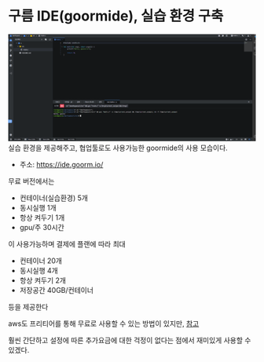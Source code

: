 # 구름 IDE(goormide), 실습 환경 구축

![1](1.png)
실습 환경을 제공해주고, 협업툴로도 사용가능한 goormide의 사용 모습이다.
- 주소: https://ide.goorm.io/


무료 버전에서는
- 컨테이너(실습환경) 5개
- 동시실행 1개
- 항상 켜두기 1개
- gpu/주 30시간

이 사용가능하며 결제에 플랜에 따라 최대
- 컨테이너 20개
- 동시실행  4개
- 항상 켜두기 2개
- 저장공간 40GB/컨테이너

등을 제공한다

aws도 프리티어를 통해 무료로 사용할 수 있는 방법이 있지만,
[참고](https://aws.amazon.com/ko/premiumsupport/knowledge-center/what-is-free-tier/)

훨씬 간단하고 설정에 따른 추가요금에 대한 걱정이 없다는 점에서 재미있게 사용할 수 있겠다.